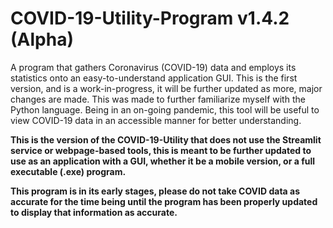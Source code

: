 # COVID-19-Utility-Program v1.4.2 (Alpha)
A program that gathers Coronavirus (COVID-19) data and employs its statistics onto an easy-to-understand application GUI. This is the first version, and is a work-in-progress, it will be further updated as more, major changes are made. This was made to further familiarize myself with the Python language. Being in an on-going pandemic, this tool will be useful to view COVID-19 data in an accessible manner for better understanding.  

**This is the version of the COVID-19-Utility that does not use the Streamlit service or webpage-based tools, this is meant to be further updated to use as an application with a GUI, whether it be a mobile version, or a full executable (.exe) program.**



**This program is in its early stages, please do not take COVID data as accurate for the time being until the program has been properly updated to display that information as accurate.**

